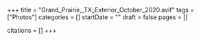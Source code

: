+++
title = "Grand_Prairie,_TX_Exterior_October_2020.avif"
tags = ["Photos"]
categories = []
startDate = ""
draft = false
pages = []

citations = []
+++
